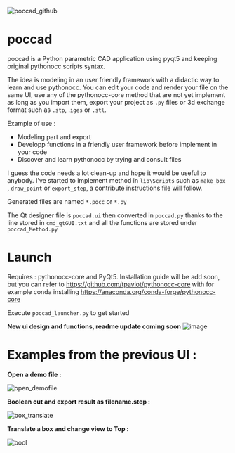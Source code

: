 ![poccad_github](https://user-images.githubusercontent.com/81742654/118186236-cb322d00-b43d-11eb-99ac-2886692c595e.png)



# poccad
poccad is a Python parametric CAD application using pyqt5 and keeping original pythonocc scripts syntax.

The idea is modeling in an user friendly framework with a didactic way to learn and use pythonocc. You can edit your code and render your file on the same UI, use any of the pythonocc-core method that are not yet implement as long as you import them, export your project as `.py` files or 3d exchange format such as `.stp`, .`iges` or `.stl`.

Example of use :
- Modeling part and export
- Developp functions in a friendly user framework before implement in your code
- Discover and learn pythonocc by trying and consult files

I guess the code needs a lot clean-up and hope it would be useful to anybody. I've started to implement method in `lib\Scripts` such as `make_box` , `draw_point` or `export_step`, a contribute instructions file will follow.

Generated files are named `*.pocc` or `*.py`

The Qt designer file is `poccad.ui` then converted in `poccad.py` thanks to the line stored in `cmd_qtGUI.txt` and all the functions are stored under `poccad_Method.py` 

# Launch

Requires : pythonocc-core and PyQt5. Installation guide will be add soon, but you can refer to https://github.com/tpaviot/pythonocc-core with for example conda installing  https://anaconda.org/conda-forge/pythonocc-core 

Execute `poccad_launcher.py` to get started

**New ui design and functions, readme update coming soon**
![image](https://user-images.githubusercontent.com/81742654/123293323-2dd61880-d514-11eb-842c-9e7d2c398b6c.png)


# Examples from the previous UI :

**Open a demo file :**

![open_demofile](https://user-images.githubusercontent.com/81742654/116223455-d142c100-a74f-11eb-9cbd-a9ddde39b921.gif)


**Boolean cut and export result as filename.step :**

![box_translate](https://user-images.githubusercontent.com/81742654/116221251-ba9b6a80-a74d-11eb-9f03-617ff6b7eb32.gif)


**Translate a box and change view to Top :**

![bool](https://user-images.githubusercontent.com/81742654/116221241-b707e380-a74d-11eb-99eb-52c486927c29.gif)
